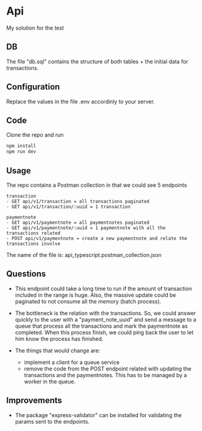 # Api

My solution for the test

## DB

The file "db.sql" contains the structure of both tables + the initial data for transactions.

## Configuration

Replace the values in the file .env accordinly to your server.

## Code

Clone the repo and run 

```bash
npm install
npm run dev
```

## Usage

The repo contains a Postman collection in that we could see 5 endpoints

```
transaction
- GET api/v1/transaction = all transactions paginated
- GET api/v1/transaction/:uuid = 1 transaction

paymentnote
- GET api/v1/paymentnote = all paymentnotes paginated
- GET api/v1/paymentnote/:uuid = 1 paymentnote with all the transactions related
- POST api/v1/paymentnote = create a new paymentnote and relate the transactions involve
```

The name of the file is: api_typescript.postman_collection.json

## Questions

- This endpoint could take a long time to run if the amount of transaction included in the range is huge. Also, the massive update could be paginated to not consume all the memory (batch process).

- The bottleneck is the relation with the transactions. So, we could answer quickly to the user with a "payment_note_uuid" and send a message to a queue that process all the transactions and mark the paymentnote as completed. When this process finish, we could ping back the user to let him know the process has finished.

- The things that would change are:
    - implement a client for a queue service
    - remove the code from the POST endpoint related with updating the transactions and the paymentnotes. This has to be managed by a worker in the queue.

## Improvements

- The package "express-validator" can be installed for validating the params sent to the endpoints.
